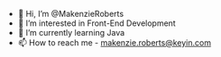 - 👋 Hi, I’m @MakenzieRoberts
- 👀 I’m interested in Front-End Development
- 🌱 I’m currently learning Java
- 📫 How to reach me - makenzie.roberts@keyin.com
